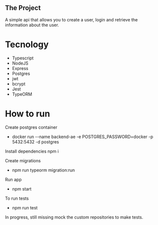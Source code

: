 ## The Project

A simple api that allows you to create a user, login and retrieve the information about the user.

# Tecnology

- Typescript
- NodeJS
- Express
- Postgres
- jwt
- bcrypt
- Jest
- TypeORM

# How to run
Create postgres container
- docker run --name backend-ae -e POSTGRES_PASSWORD=docker -p 5432:5432 -d postgres

Install dependencies
npm i

Create migrations
- npm run typeorm migration:run

Run app
- npm start

To run tests
- npm run test

In progress, still missing mock the custom repositories to make tests.
